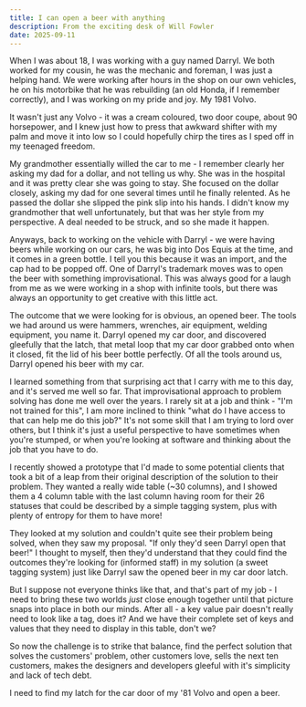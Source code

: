 ```yaml
---
title: I can open a beer with anything
description: From the exciting desk of Will Fowler
date: 2025-09-11
---
```


When I was about 18, I was working with a guy named Darryl. We both worked for 
my cousin, he was the mechanic and foreman, I was just a helping hand. We were
working after hours in the shop on our own vehicles, he on his motorbike that
he was rebuilding (an old Honda, if I remember correctly), and I was working
on my pride and joy. My 1981 Volvo.


It wasn't just any Volvo - it was a cream coloured, two door coupe, about 90
horsepower, and I knew just how to press that awkward shifter with my palm
and move it into low so I could hopefully chirp the tires as I sped off in my
teenaged freedom.


My grandmother essentially willed the car to me - I remember clearly her asking
my dad for a dollar, and not telling us why. She was in the hospital and it
was pretty clear she was going to stay. She focused on the dollar closely, asking
my dad for one several times until he finally relented. As he passed the dollar
she slipped the pink slip into his hands. I didn't know my grandmother that well
unfortunately, but that was her style from my perspective. A deal needed to be
struck, and so she made it happen.

Anyways, back to working on the vehicle with Darryl - we were having beers while
working on our cars, he was big into Dos Equis at the time, and it comes in a green
bottle. I tell you this because it was an import, and the cap had to be popped
off. One of Darryl's trademark moves was to open the beer with something 
improvisational. This was always good for a laugh from me as we were working in a 
shop with infinite tools, but there was always an opportunity to get creative with
this little act.


The outcome that we were looking for is obvious, an opened beer. The tools we had
around us were hammers, wrenches, air equipment, welding equipment, you name it.
Darryl opened my car door, and discovered gleefully that the latch, that metal
loop that my car door grabbed onto when it closed, fit the lid of his beer bottle
perfectly. Of all the tools around us, Darryl opened his beer with my car.


I learned something from that surprising act that I carry with me to this day, and
it's served me well so far. That improvisational approach to problem solving has
done me well over the years. I rarely sit at a job and think - "I'm not trained for
this", I am more inclined to think "what do I have access to that can help me do
this job?" It's not some skill that I am trying to lord over others, but I think it's 
just a useful perspective to have sometimes when you're stumped, or when you're 
looking at software and thinking about the job that you have to do.


I recently showed a prototype that I'd made to some potential clients that took a
bit of a leap from their original description of the solution to their problem. 
They wanted a really wide table (~30 columns), and I showed them a 4 column table
with the last column having room for their 26 statuses that could be described 
by a simple tagging system, plus with plenty of entropy for them to have more!


They looked at my solution and couldn't quite see their problem being solved, when
they saw my proposal. "If only they'd seen Darryl open that beer!" I thought to
myself, then they'd understand that they could find the outcomes they're 
looking for (informed staff) in my solution (a sweet tagging system) just like
Darryl saw the opened beer in my car door latch.


But I suppose not everyone thinks like that, and that's part of my job - I need
to bring these two worlds _just_ close enough together until that picture snaps
into place in both our minds. After all - a key value pair doesn't really need
to look like a tag, does it? And we have their complete set of keys and values
that they need to display in this table, don't we?


So now the challenge is to strike that balance, find the perfect solution that
solves the customers' problem, other customers love, sells the next ten customers,
makes the designers and developers gleeful with it's simplicity and lack of 
tech debt.


I need to find my latch for the car door of my '81 Volvo and open a beer.

